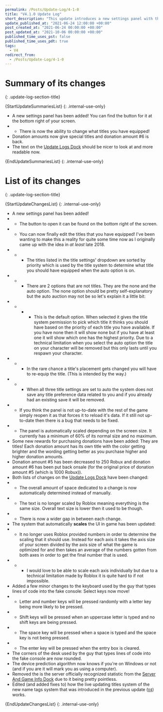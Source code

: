 ```yaml
---
permalink: /Posts/Update-Log/4-1-0
title: "V4.1.0 Update Log"
short_description: "This update introduces a new settings panel with the ability to edit what titles you have equipped."
update_published_at: "2021-06-24 12:00:00 +00:00"
post_created_at: "2021-06-24 00:00:00 +00:00"
post_updated_at: "2021-10-06 00:00:00 +00:00"
published_time_uses_pst: false
published_time_uses_pdt: true
tags:
  - V4
redirect_from:
  - /Posts/Update-Log/4-1-0
---
```


# Summary of its changes
{: .update-log-section-title}

{StartUpdateSummariesList}
{: .internal-use-only}

* A new settings panel has been added! You can find the button for it at the bottom right of your screen.
* * There is now the ability to change what titles you have equipped!
* Donation amounts now give special titles and donation amount #6 is back.
* The text on the [Update Logs Dock](/Wiki/Docks/Update-Logs-Dock) should be nicer to look at and more readable now.

{EndUpdateSummariesList}
{: .internal-use-only}

# List of its changes
{: .update-log-section-title}

{StartUpdateChangesList}
{: .internal-use-only}

* A new settings panel has been added!
* * The button to open it can be found on the bottom right of the screen.
* * You can now finally edit the titles that you have equipped! I've been wanting to make this a reality for quite some time now as I originally came up with the idea in *at least* late 2018.
* * * The titles listed in the title settings' dropdown are sorted by priority which is used by the title system to determine what title you should have equipped when the auto option is on.
* * * There are 2 options that are not titles. They are the none and the auto option. The none option should be pretty self-explanatory but the auto auction may not be so let's explain it a little bit:
* * * * This is the default option. When selected it gives the title system permission to pick which title it thinks you should have based on the priority of each title you have available. If you have none then it will show none but if you have at least one it will show which one has the highest priority. Due to a technical limitation when you select the auto option the title on your character will be removed but this only lasts until you respawn your character.
* * * In the rare chance a title's placement gets changed you will have to re-equip the title. (This is intended by the way.)
* * * When all three title settings are set to auto the system does not save any title preference data related to you and if you already had an existing save it will be removed.
* * If you think the panel is not up-to-date with the rest of the game simply reopen it as that forces it to reload it's data. If it still not up-to-date then there is a bug that needs to be fixed.
* * The panel is automatically scaled depending on the screen size. It currently has a minimum of 60% of its normal size and no maximum.
* Some new rewards for purchasing donations have been added: They are titles! Each donation amount has its own title with the color getting brighter and the wording getting better as you purchase higher and higher donation amounts.
* Donation amount #5 has been decreased to 250 Robux and donation amount #6 has been put back onsale (for the original price of donation amount #5 (which is 1000 Robux)).
* Both lists of changes on the [Update Logs Dock](/Wiki/Docks/Update-Logs-Dock) have been changed:
* * The overall amount of space dedicated to a change is now automatically determined instead of manually.
* * The text is no longer scaled by Roblox meaning everything is the same size. Overall text size is lower then it used to be though.
* * There is now a wider gap in between each change.
* The system that automatically **scales** the UI in game has been updated:
* * It no longer uses Roblox provided numbers in order to determine the scaling that it should use. Instead for each axis it takes the axis size of your screen divided by the axis size of what the game is optimized for and then takes an average of the numbers gotten from both axes in order to get the final number that is used.
* * * I would love to be able to scale each axis individually but due to a technical limitation made by Roblox it is quite hard to if not impossible.
* Added a few minor changes to the keyboard used by the guy that types lines of code into the fake console: Select keys now move!
* * Letter and number keys will be pressed randomly with a letter key being more likely to be pressed.
* * Shift keys will be pressed when an uppercase letter is typed and no shift keys are being pressed.
* * The space key will be pressed when a space is typed and the space key is not being pressed.
* * The enter key will be pressed when the entry box is cleared.
* The corners of the desk used by the guy that types lines of code into the fake console are now rounded.
* The device prediction algorithm now knows if you're on Windows or not (and if you are it will mark you as using a computer).
* Removed the is the server officially recognized statistic from the [Server And Game Info Dock](/Wiki/Docks/Server-And-Game-Info-Dock) due to it being pretty pointless.
* Edited (and added fixes to) how the live updating titles system of the new name tags system that was introduced in the previous update ([`V4`](/Posts/Update-Log/4-0-0)) works.

{EndUpdateChangesList}
{: .internal-use-only}
